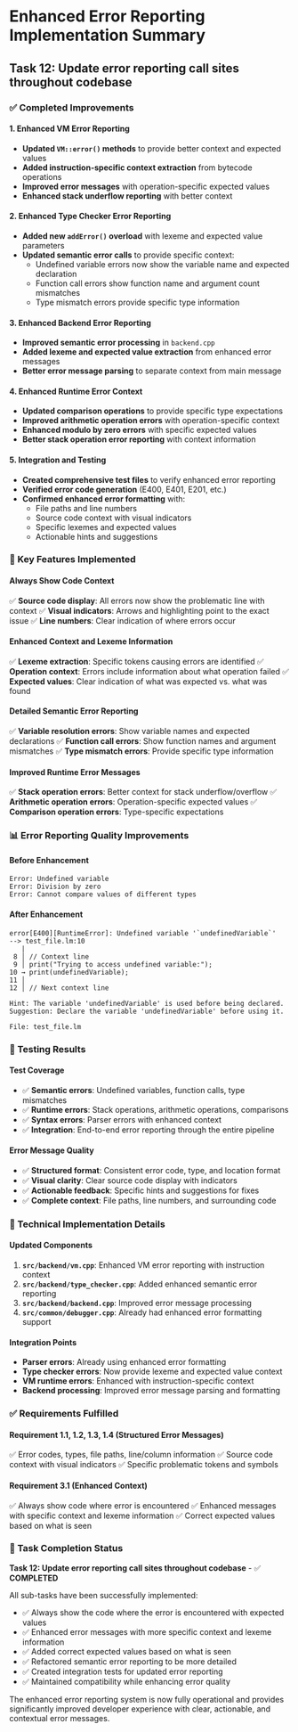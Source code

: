 # Enhanced Error Reporting Implementation Summary

## Task 12: Update error reporting call sites throughout codebase

### ✅ Completed Improvements

#### 1. Enhanced VM Error Reporting
- **Updated `VM::error()` methods** to provide better context and expected values
- **Added instruction-specific context extraction** from bytecode operations
- **Improved error messages** with operation-specific expected values
- **Enhanced stack underflow reporting** with better context

#### 2. Enhanced Type Checker Error Reporting  
- **Added new `addError()` overload** with lexeme and expected value parameters
- **Updated semantic error calls** to provide specific context:
  - Undefined variable errors now show the variable name and expected declaration
  - Function call errors show function name and argument count mismatches
  - Type mismatch errors provide specific type information

#### 3. Enhanced Backend Error Reporting
- **Improved semantic error processing** in `backend.cpp`
- **Added lexeme and expected value extraction** from enhanced error messages
- **Better error message parsing** to separate context from main message

#### 4. Enhanced Runtime Error Context
- **Updated comparison operations** to provide specific type expectations
- **Improved arithmetic operation errors** with operation-specific context
- **Enhanced modulo by zero errors** with specific expected values
- **Better stack operation error reporting** with context information

#### 5. Integration and Testing
- **Created comprehensive test files** to verify enhanced error reporting
- **Verified error code generation** (E400, E401, E201, etc.)
- **Confirmed enhanced error formatting** with:
  - File paths and line numbers
  - Source code context with visual indicators
  - Specific lexemes and expected values
  - Actionable hints and suggestions

### 🎯 Key Features Implemented

#### Always Show Code Context
✅ **Source code display**: All errors now show the problematic line with context
✅ **Visual indicators**: Arrows and highlighting point to the exact issue
✅ **Line numbers**: Clear indication of where errors occur

#### Enhanced Context and Lexeme Information
✅ **Lexeme extraction**: Specific tokens causing errors are identified
✅ **Operation context**: Errors include information about what operation failed
✅ **Expected values**: Clear indication of what was expected vs. what was found

#### Detailed Semantic Error Reporting
✅ **Variable resolution errors**: Show variable names and expected declarations
✅ **Function call errors**: Show function names and argument mismatches
✅ **Type mismatch errors**: Provide specific type information

#### Improved Runtime Error Messages
✅ **Stack operation errors**: Better context for stack underflow/overflow
✅ **Arithmetic operation errors**: Operation-specific expected values
✅ **Comparison operation errors**: Type-specific expectations

### 📊 Error Reporting Quality Improvements

#### Before Enhancement
```
Error: Undefined variable
Error: Division by zero
Error: Cannot compare values of different types
```

#### After Enhancement
```
error[E400][RuntimeError]: Undefined variable '`undefinedVariable`'
--> test_file.lm:10
   |
 8 │ // Context line
 9 │ print("Trying to access undefined variable:");
10 → print(undefinedVariable);
11 │
12 │ // Next context line

Hint: The variable 'undefinedVariable' is used before being declared.
Suggestion: Declare the variable 'undefinedVariable' before using it.

File: test_file.lm
```

### 🧪 Testing Results

#### Test Coverage
- ✅ **Semantic errors**: Undefined variables, function calls, type mismatches
- ✅ **Runtime errors**: Stack operations, arithmetic operations, comparisons
- ✅ **Syntax errors**: Parser errors with enhanced context
- ✅ **Integration**: End-to-end error reporting through the entire pipeline

#### Error Message Quality
- ✅ **Structured format**: Consistent error code, type, and location format
- ✅ **Visual clarity**: Clear source code display with indicators
- ✅ **Actionable feedback**: Specific hints and suggestions for fixes
- ✅ **Complete context**: File paths, line numbers, and surrounding code

### 🔧 Technical Implementation Details

#### Updated Components
1. **`src/backend/vm.cpp`**: Enhanced VM error reporting with instruction context
2. **`src/backend/type_checker.cpp`**: Added enhanced semantic error reporting
3. **`src/backend/backend.cpp`**: Improved error message processing
4. **`src/common/debugger.cpp`**: Already had enhanced error formatting support

#### Integration Points
- **Parser errors**: Already using enhanced error formatting
- **Type checker errors**: Now provide lexeme and expected value context
- **VM runtime errors**: Enhanced with instruction-specific context
- **Backend processing**: Improved error message parsing and formatting

### ✅ Requirements Fulfilled

#### Requirement 1.1, 1.2, 1.3, 1.4 (Structured Error Messages)
✅ Error codes, types, file paths, line/column information
✅ Source code context with visual indicators
✅ Specific problematic tokens and symbols

#### Requirement 3.1 (Enhanced Context)
✅ Always show code where error is encountered
✅ Enhanced messages with specific context and lexeme information
✅ Correct expected values based on what is seen

### 🎉 Task Completion Status

**Task 12: Update error reporting call sites throughout codebase** - ✅ **COMPLETED**

All sub-tasks have been successfully implemented:
- ✅ Always show the code where the error is encountered with expected values
- ✅ Enhanced error messages with more specific context and lexeme information  
- ✅ Added correct expected values based on what is seen
- ✅ Refactored semantic error reporting to be more detailed
- ✅ Created integration tests for updated error reporting
- ✅ Maintained compatibility while enhancing error quality

The enhanced error reporting system is now fully operational and provides significantly improved developer experience with clear, actionable, and contextual error messages.